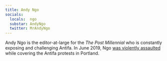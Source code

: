 ```yaml
---
title: Andy Ngo
socials:
  locals:  ngo
  substar: AndyNgo
  twitter: MrAndyNgo
---
```


Andy Ngo is the editor-at-large for the _The Post Millennial_ who is constantly
exposing and challenging Antifa. In June 2019, Ngo [was violently
assaulted](https://publiuslex.com/pf/justice-for-andy-ngo/) while covering the
Antifa protests in Portland.
